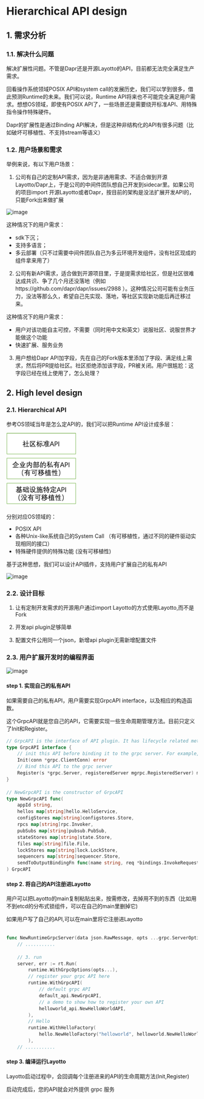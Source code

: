 # Hierarchical API design
## 1. 需求分析
### 1.1. 解决什么问题
解决扩展性问题。不管是Dapr还是开源Layotto的API，目前都无法完全满足生产需求。

回看操作系统领域POSIX API和system call的发展历史，我们可以学到很多，借此预测Runtime的未来。我们可以说，Runtime API将来也不可能完全满足用户需求。想想OS领域，即使有POSIX API了，一些场景还是需要绕开标准API、用特殊指令操作特殊硬件。


Dapr的扩展性是通过Binding API解决，但是这种非结构化的API有很多问题（比如破坏可移植性、不支持stream等语义）

### 1.2. 用户场景和需求
举例来说，有以下用户场景：
1. 公司有自己的定制API需求，因为是非通用需求、不适合做到开源Layotto/Dapr上，于是公司的中间件团队想自己开发到sidecar里。如果公司的项目import 开源Layotto或者Dapr，按目前的架构是没法扩展开发API的，只能Fork出来做扩展

![image](https://user-images.githubusercontent.com/26001097/131614836-60d797c8-b80b-4018-ad43-c2b874d35660.png)

这种情况下的用户需求：
- sdk下沉；
- 支持多语言；
- 多云部署（只不过需要中间件团队自己为多云环境开发组件，没有社区现成的组件拿来用了）

2. 公司有新API需求，适合做到开源项目里，于是提需求给社区，但是社区很难达成共识、争了几个月还没落地（例如https://github.com/dapr/dapr/issues/2988 ）。这种情况公司可能有业务压力，没法等那么久，希望自己先实现、落地，等社区实现新功能后再迁移过来。

这种情况下的用户需求：
- 用户对该功能自主可控，不需要（同时用中文和英文）说服社区、说服世界才能做这个功能
- 快速扩展、服务业务

3. 用户想给Dapr API加字段，先在自己的Fork版本里添加了字段、满足线上需求，然后将PR提给社区。社区拒绝添加该字段，PR被关闭。用户很尴尬：这字段已经在线上使用了，怎么处理？

## 2. High level design
### 2.1. Hierarchical API
参考OS领域当年是怎么定API的，我们可以把Runtime API设计成多层：


![img.png](../../../img/api_plugin/img.png)
  
分别对应OS领域的：
- POSIX API
- 各种Unix-like系统自己的System Call （有可移植性，通过不同的硬件驱动实现相同的接口）
- 特殊硬件提供的特殊功能 (没有可移植性)

基于这种思想，我们可以设计API插件，支持用户扩展自己的私有API

![image](https://user-images.githubusercontent.com/26001097/131614802-c6f6a556-4e8b-4fee-b899-275a80e00eb6.png)


### 2.2. 设计目标
1. 让有定制开发需求的开源用户通过import Layotto的方式使用Layotto,而不是Fork

2. 开发api plugin足够简单

3. 配置文件公用同一个json，新增api plugin无需新增配置文件

### 2.3. 用户扩展开发时的编程界面

![image](https://user-images.githubusercontent.com/26001097/131614952-ccfc7d11-d376-41b0-b16c-2f17bfd2c9fc.png)

#### step 1. 实现自己的私有API

如果需要自己的私有API，用户需要实现GrpcAPI interface，以及相应的构造函数。

这个GrpcAPI就是您自己的API，它需要实现一些生命周期管理方法。目前只定义了Init和Register。
  
```go
// GrpcAPI is the interface of API plugin. It has lifecycle related methods
type GrpcAPI interface {
	// init this API before binding it to the grpc server. For example,you can call app to query their subscriptions.
	Init(conn *grpc.ClientConn) error
	// Bind this API to the grpc server
	Register(s *grpc.Server, registeredServer mgrpc.RegisteredServer) mgrpc.RegisteredServer
}

// NewGrpcAPI is the constructor of GrpcAPI
type NewGrpcAPI func(
	appId string,
	hellos map[string]hello.HelloService,
	configStores map[string]configstores.Store,
	rpcs map[string]rpc.Invoker,
	pubSubs map[string]pubsub.PubSub,
	stateStores map[string]state.Store,
	files map[string]file.File,
	lockStores map[string]lock.LockStore,
	sequencers map[string]sequencer.Store,
	sendToOutputBindingFn func(name string, req *bindings.InvokeRequest) (*bindings.InvokeResponse, error),
) GrpcAPI

```

#### step 2. 将自己的API注册进Layotto

用户可以把Layotto的main复制粘贴出来，按需修改，去掉用不到的东西（比如用不到etcd的分布式锁组件，可以在自己的main里删掉它)

如果用户写了自己的API,可以在main里将它注册进Layotto

```go

func NewRuntimeGrpcServer(data json.RawMessage, opts ...grpc.ServerOption) (mgrpc.RegisteredServer, error) {
	// ...........
	
    // 3. run
    server, err := rt.Run(
        runtime.WithGrpcOptions(opts...),
        // register your grpc API here
        runtime.WithGrpcAPI(
            // default grpc API
            default_api.NewGrpcAPI,
            // a demo to show how to register your own API
            helloworld_api.NewHelloWorldAPI,
        ),
        // Hello
        runtime.WithHelloFactory(
            hello.NewHelloFactory("helloworld", helloworld.NewHelloWorld),
        ),
    // ...........
```

#### step 3. 编译运行Layotto
Layotto启动过程中，会回调每个注册进来的API的生命周期方法(Init,Register)

启动完成后，您的API就会对外提供 grpc 服务